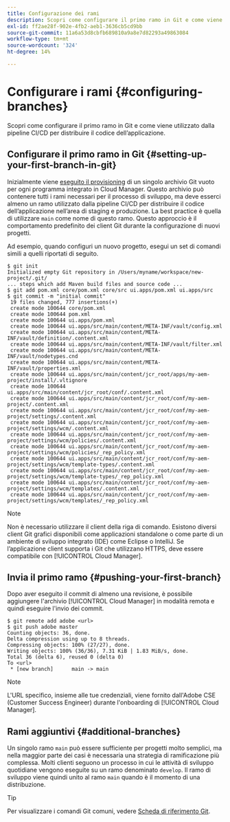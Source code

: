 ```yaml
---
title: Configurazione dei rami
description: Scopri come configurare il primo ramo in Git e come viene utilizzato dalla pipeline CI/CD per distribuire il codice dell’applicazione.
exl-id: ff2ae28f-902e-4fb2-aeb1-3636cb5cd9bb
source-git-commit: 11a6a53d8cbfb689810a9a8e7d82293a49863084
workflow-type: tm+mt
source-wordcount: '324'
ht-degree: 14%

---
```



# Configurare i rami {#configuring-branches}

Scopri come configurare il primo ramo in Git e come viene utilizzato dalla pipeline CI/CD per distribuire il codice dell’applicazione.

## Configurare il primo ramo in Git {#setting-up-your-first-branch-in-git}

Inizialmente viene [eseguito il provisioning](/help/requirements/environment-provisioning.md) di un singolo archivio Git vuoto per ogni programma integrato in Cloud Manager. Questo archivio può contenere tutti i rami necessari per il processo di sviluppo, ma deve esserci almeno un ramo utilizzato dalla pipeline CI/CD per distribuire il codice dell’applicazione nell’area di staging e produzione. La best practice è quella di utilizzare `main` come nome di questo ramo. Questo approccio è il comportamento predefinito dei client Git durante la configurazione di nuovi progetti.

Ad esempio, quando configuri un nuovo progetto, esegui un set di comandi simili a quelli riportati di seguito.

```shell
$ git init
Initialized empty Git repository in /Users/myname/workspace/new-project/.git/
... steps which add Maven build files and source code ...
$ git add pom.xml core/pom.xml core/src ui.apps/pom.xml ui.apps/src
$ git commit -m "initial commit"
 19 files changed, 777 insertions(+)
 create mode 100644 core/pom.xml
 create mode 100644 pom.xml
 create mode 100644 ui.apps/pom.xml
 create mode 100644 ui.apps/src/main/content/META-INF/vault/config.xml
 create mode 100644 ui.apps/src/main/content/META-INF/vault/definition/.content.xml
 create mode 100644 ui.apps/src/main/content/META-INF/vault/filter.xml
 create mode 100644 ui.apps/src/main/content/META-INF/vault/nodetypes.cnd
 create mode 100644 ui.apps/src/main/content/META-INF/vault/properties.xml
 create mode 100644 ui.apps/src/main/content/jcr_root/apps/my-aem-project/install/.vltignore
 create mode 100644 ui.apps/src/main/content/jcr_root/conf/.content.xml
 create mode 100644 ui.apps/src/main/content/jcr_root/conf/my-aem-project/.content.xml
 create mode 100644 ui.apps/src/main/content/jcr_root/conf/my-aem-project/settings/.content.xml
 create mode 100644 ui.apps/src/main/content/jcr_root/conf/my-aem-project/settings/wcm/.content.xml
 create mode 100644 ui.apps/src/main/content/jcr_root/conf/my-aem-project/settings/wcm/policies/.content.xml
 create mode 100644 ui.apps/src/main/content/jcr_root/conf/my-aem-project/settings/wcm/policies/_rep_policy.xml
 create mode 100644 ui.apps/src/main/content/jcr_root/conf/my-aem-project/settings/wcm/template-types/.content.xml
 create mode 100644 ui.apps/src/main/content/jcr_root/conf/my-aem-project/settings/wcm/template-types/_rep_policy.xml
 create mode 100644 ui.apps/src/main/content/jcr_root/conf/my-aem-project/settings/wcm/templates/.content.xml
 create mode 100644 ui.apps/src/main/content/jcr_root/conf/my-aem-project/settings/wcm/templates/_rep_policy.xml
```

>[!NOTE]
>
>Non è necessario utilizzare il client della riga di comando. Esistono diversi client Git grafici disponibili come applicazioni standalone o come parte di un ambiente di sviluppo integrato (IDE) come Eclipse o IntelliJ. Se l’applicazione client supporta i Git che utilizzano HTTPS, deve essere compatibile con [!UICONTROL Cloud Manager].

## Invia il primo ramo {#pushing-your-first-branch}

Dopo aver eseguito il commit di almeno una revisione, è possibile aggiungere l&#39;archivio [!UICONTROL Cloud Manager] in modalità remota e quindi eseguire l&#39;invio dei commit.

```shell
$ git remote add adobe <url>
$ git push adobe master
Counting objects: 36, done.
Delta compression using up to 8 threads.
Compressing objects: 100% (27/27), done.
Writing objects: 100% (36/36), 7.31 KiB | 1.83 MiB/s, done.
Total 36 (delta 6), reused 0 (delta 0)
To <url>
 * [new branch]      main -> main
```

>[!NOTE]
>
>L&#39;URL specifico, insieme alle tue credenziali, viene fornito dall&#39;Adobe CSE (Customer Success Engineer) durante l&#39;onboarding di [!UICONTROL Cloud Manager].

## Rami aggiuntivi {#additional-branches}

Un singolo ramo `main` può essere sufficiente per progetti molto semplici, ma nella maggior parte dei casi è necessaria una strategia di ramificazione più complessa. Molti clienti seguono un processo in cui le attività di sviluppo quotidiane vengono eseguite su un ramo denominato `develop`. Il ramo di sviluppo viene quindi unito al ramo `main` quando è il momento di una distribuzione.

>[!TIP]
>
>Per visualizzare i comandi Git comuni, vedere [Scheda di riferimento Git](https://training.github.com/downloads/github-git-cheat-sheet).
